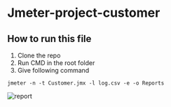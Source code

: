 # Jmeter-project-customer
## How to run this file

1. Clone the repo
2. Run CMD in the root folder
3. Give following command 

```
jmeter -n -t Customer.jmx -l log.csv -e -o Reports

```

![report](https://user-images.githubusercontent.com/19981736/147115421-049e35a9-ce50-4af3-97a6-09de3ba6a4e2.JPG)

